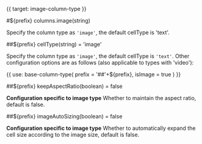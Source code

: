 {{ target: image-column-type }}

#${prefix} columns.image(string)

Specify the column type as `'image'`, the default cellType is 'text'.

##${prefix} cellType(string) = 'image'

Specify the column type as `'image'`, the default cellType is `'text'`. Other configuration options are as follows (also applicable to types with 'video'):

{{ use: base-column-type(
    prefix = '##'+${prefix},
    isImage = true
) }}

##${prefix} keepAspectRatio(boolean) = false

**Configuration specific to image type** Whether to maintain the aspect ratio, default is false.

##${prefix} imageAutoSizing(boolean) = false

**Configuration specific to image type** Whether to automatically expand the cell size according to the image size, default is false.
